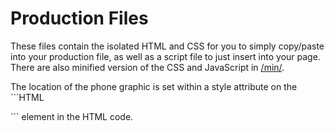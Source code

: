 # Production Files
These files contain the isolated HTML and CSS for you to simply copy/paste into your production file, as well as a script file to just insert into your page. There are also minified version of the CSS and JavaScript in [/min/](./min/).

The location of the phone graphic is set within a style attribute on the ```HTML
<div class="phone-graphic"></div>
```
element in the HTML code.